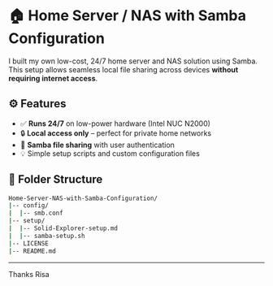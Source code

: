 # 🏠 Home Server / NAS with Samba Configuration

I built my own low-cost, 24/7 home server and NAS solution using Samba.  
This setup allows seamless local file sharing across devices **without requiring internet access**.

## ⚙️ Features

- ✅ **Runs 24/7** on low-power hardware (Intel NUC N2000)
- 🔒 **Local access only** – perfect for private home networks
- 📁 **Samba file sharing** with user authentication
- 💡 Simple setup scripts and custom configuration files

## 📁 Folder Structure

```bash
Home-Server-NAS-with-Samba-Configuration/
|-- config/
|  |-- smb.conf
|-- setup/
|  |-- Solid-Explorer-setup.md
|  |-- samba-setup.sh
|-- LICENSE
|-- README.md
```

---

Thanks Risa
